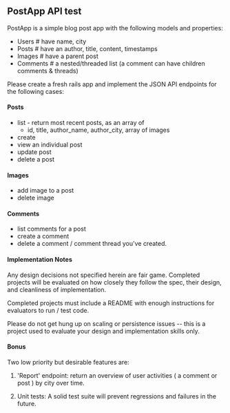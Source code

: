 ## PostApp API test

PostApp is a simple blog post app with the following models and properties:

- Users # have name, city
- Posts # have an author, title, content, timestamps
- Images # have a parent post
- Comments # a nested/threaded list (a comment can have children comments & threads)

Please create a fresh rails app and implement the JSON API endpoints for the following cases:

#### Posts

- list - return most recent posts, as an array of 
  - id, title, author_name, author_city, array of images
- create
- view an individual post
- update post
- delete a post

#### Images

- add image to a post
- delete image

#### Comments

- list comments for a post
- create a comment
- delete a comment / comment thread you've created.

#### Implementation Notes

Any design decisions not specified herein are fair game. Completed projects will be evaluated on how closely they follow the spec, their design, and cleanliness of implementation.

Completed projects must include a README with enough instructions for evaluators to run / test code.

Please do not get hung up on scaling or persistence issues -- this is a project used to evaluate your design and implementation skills only.

#### Bonus

Two low priority but desirable features are:

1. 'Report' endpoint: return an overview of user activities ( a comment or post ) by city over time. 

2. Unit tests: A solid test suite will prevent regressions and failures in the future.